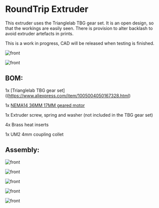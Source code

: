# RoundTrip Extruder

This extruder uses the Trianglelab TBG gear set. It is an open design, so that the workings are easily seen. There is provision to alter backlash to avoid extruder artefacts in prints.

This is a work in progress, CAD will be released when testing is finished.



![front](images/front.png)

![front](images/back.png)

## BOM:

1x [Trianglelab TBG gear set]((https://www.aliexpress.com/item/1005004050167328.html)

1x [NEMA14 36MM 17MM geared motor](https://www.aliexpress.com/item/1005003056906725.html)

1x Extruder screw, spring and washer (not included in the TBG gear set)

4x Brass heat inserts

1x UM2 4mm coupling collet

## Assembly:

![front](images/frontfittings.png)

![front](images/backfittings.png)

![front](images/guidlerfittings.png)

![front](images/front.png)

![front](images/back.png)
